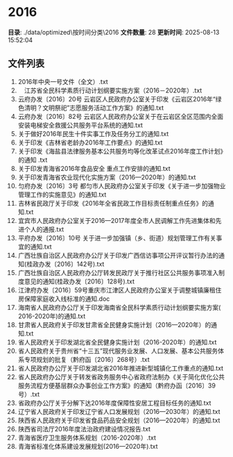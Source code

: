 # 2016

**目录**: ./data/optimized\按时间分类\2016
**文件数量**: 28
**更新时间**: 2025-08-13 15:52:04

## 文件列表

1. 2016年中央一号文件（全文）.txt
2. 　江苏省全民科学素质行动计划纲要实施方案（2016－2020年）.txt
3. 云府办发〔2016〕20号 云岩区人民政府办公室关于印发《云岩区2016年“绿色清明？文明祭祀”志愿服务活动工作方案》的通知.txt
4. 云府办发〔2016〕82号 云岩区人民政府办公室关于在云岩区全区范围内全面安装电梯安全救援公共服务平台系统的通知.txt
5. 关于做好2016年民生十件实事工作及任务分工的通知.txt
6. 关于印发《吉林省老龄办2016年工作要点》的通知.txt
7. 关于印发《海盐县法律服务基本公共服务均等化改革试点2016年度工作计划》的通知 .txt
8. 关于印发青海省2016年食品安全 重点工作安排的通知.txt
9. 关于印发青海省农业现代化实施方案（2016—2020年）的通知.txt
10. 匀府办发〔2016〕3号 都匀市人民政府办公室关于印发《关于进一步加强物业管理工作的实施意见》的通知.txt
11. 吉林省民政厅关于印发《2016年全省民政工作目标责任制重点任务》的通知.txt
12. 宜宾市人民政府办公室关于2016—2017年度全市人民调解工作先进集体和先进个人的通报.txt
13. 平府办发〔2016〕10号 关于进一步加强镇（乡、街道）规划管理工作有关事宜的通知.txt
14. 广西壮族自治区人民政府办公厅关于印发广西信访事项公开评议暂行办法的通知(桂政办发〔2016〕142号).txt
15. 广西壮族自治区人民政府办公厅转发民政厅关于推行社区公共服务事项准入制度意见的通知(桂政办发〔2016〕128号).txt
16. 江津府办发〔2016〕59号重庆市江津区人民政府办公室关于调整城镇廉租住房保障家庭收入线标准的通知.doc
17. 海南省人民政府办公厅关于印发海南省全民科学素质行动计划纲要实施方案( 2016-2020年)的通知.txt
18. 甘肃省人民政府关于印发甘肃省全民健身实施计划（2016—2020年）的通知.txt
19. 省人民政府关于印发湖北省全民健身实施计划（2016-2020年）的通知.txt
20. 省人民政府关于贵州省“十三五”现代服务业发展、人口发展、基本公共服务体系专项规划的批复（黔府函〔2016〕268号）.txt
21. 省人民政府办公厅关于印发湖北省2016年推进新型城镇化工作重点的通知.txt
22. 省人民政府办公厅关于转发省政务服务中心省政府法制办《关于简化优化公共服务流程方便基层群众办事创业工作方案》的通知（黔府办函〔2016〕39号）.txt
23. 省政府办公厅关于分解下达2016年度保障性安居工程目标任务的通知.txt
24. 辽宁省人民政府关于印发辽宁省人口发展规划（2016—2030年）的通知.txt
25. 陕西省人民政府关于印发省食品药品安全规划（2016—2020年）的通知.txt
26. 陕西省司法厅2016年度法治政府建设情况报告.txt
27. 青海省医疗卫生服务体系规划（2016-2020年）.txt
28. 青海省标准化体系建设发展规划(2016—2020年).txt
